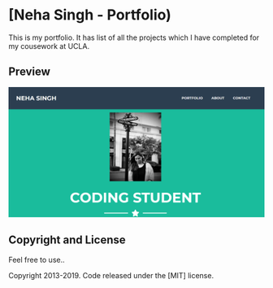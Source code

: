 # [Neha Singh - Portfolio)

This is my portfolio. It has list of all the projects which I have completed for my cousework at UCLA.

## Preview

[![Preview](https://github.com/neharichi/improved-portfolio/blob/master/img/MyPortfolio.PNG)](https://neharichi.github.io/improved-portfolio/)


## Copyright and License
Feel free to use..

Copyright 2013-2019. Code released under the [MIT] license.
